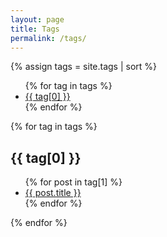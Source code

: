 ```yaml
---
layout: page
title: Tags
permalink: /tags/
---
```


{% assign tags = site.tags | sort %}
<ul>
  {% for tag in tags %}
    <li><a href="#{{ tag[0] | slugify }}">{{ tag[0] }}</a></li>
  {% endfor %}
</ul>

{% for tag in tags %}
  <h2 id="{{ tag[0] | slugify }}">{{ tag[0] }}</h2>
  <ul>
    {% for post in tag[1] %}
      <li><a href="{{ post.url }}">{{ post.title }}</a></li>
    {% endfor %}
  </ul>
{% endfor %}

